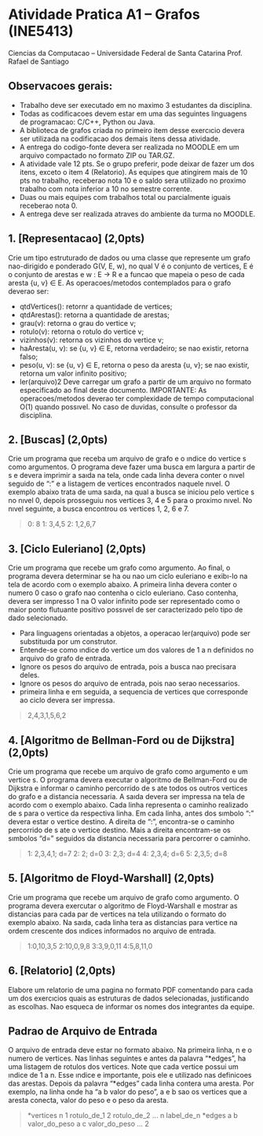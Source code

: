 # Atividade Pratica A1 – Grafos (INE5413)
Ciencias da Computacao – Universidade Federal de Santa Catarina
Prof. Rafael de Santiago
## Observacoes gerais:
+ Trabalho deve ser executado em no maximo 3 estudantes da disciplina.
+ Todas as codificacoes devem estar em uma das seguintes linguagens de programacao: C/C++, Python ou Java.
+ A biblioteca de grafos criada no primeiro item desse exercıcio devera ser utilizada na codificacao dos demais itens dessa
atividade.
+ A entrega do codigo-fonte devera ser realizada no MOODLE
em um arquivo compactado no formato ZIP ou TAR.GZ.
+ A atividade vale 12 pts. Se o grupo preferir, pode deixar de fazer um dos itens, exceto o item 4 (Relatorio). As equipes que
atingirem mais de 10 pts no trabalho, receberao nota 10 e o saldo sera utilizado no proximo trabalho com nota inferior a 10
no semestre corrente.
+ Duas ou mais equipes com trabalhos total ou parcialmente iguais receberao nota 0.
+ A entrega deve ser realizada atraves do ambiente da turma no MOODLE.

## 1. [Representacao] (2,0pts) 
Crie um tipo estruturado de dados ou uma classe que represente um grafo nao-dirigido
e ponderado G(V, E, w), no qual V é o conjunto de vertices, E é o conjunto de arestas e w : E → R e a funcao que
mapeia o peso de cada aresta {u, v} ∈ E. As operacoes/metodos contemplados para o grafo deverao ser:
+ qtdVertices(): retornr a quantidade de vertices;
+ qtdArestas(): retorna a quantidade de arestas;
+ grau(v): retorna o grau do vertice v;
+ rotulo(v): retorna o rotulo do vertice v;
+ vizinhos(v): retorna os vizinhos do vertice v;
+ haAresta(u, v): se {u, v} ∈ E, retorna verdadeiro; se nao existir, retorna falso;
+ peso(u, v): se {u, v} ∈ E, retorna o peso da aresta {u, v}; se nao existir, retorna um valor infinito positivo;
+ ler(arquivo)2
Deve carregar um grafo a partir de um arquivo no formato especificado ao final deste documento.
IMPORTANTE: As operacoes/metodos deverao ter complexidade de tempo computacional O(1) quando possıvel.
No caso de duvidas, consulte o professor da disciplina.

## 2. [Buscas] (2,0pts) 
Crie um programa que receba um arquivo de grafo e o ındice do vertice s como argumentos. O
programa deve fazer uma busca em largura a partir de s e devera imprimir a saıda na tela, onde cada linha devera
conter o nıvel seguido de “:” e a listagem de vertices encontrados naquele nıvel. O exemplo abaixo trata de uma
saıda, na qual a busca se iniciou pelo vertice s no nıvel 0, depois prosseguiu nos vertices 3, 4 e 5 para o proximo
nıvel. No nıvel seguinte, a busca encontrou os vertices 1, 2, 6 e 7.


> 0: 8
> 1: 3,4,5
> 2: 1,2,6,7

## 3. [Ciclo Euleriano] (2,0pts) 
Crie um programa que recebe um grafo como argumento. Ao final, o programa devera
determinar se ha ou nao um ciclo euleriano e exibı-lo na tela de acordo com o exemplo abaixo. A primeira linha
devera conter o numero 0 caso o grafo nao contenha o ciclo euleriano. Caso contenha, devera ser impresso 1 na
O valor infinito pode ser representado como o maior ponto flutuante positivo possıvel de ser caracterizado pelo tipo de dado selecionado.
+ Para linguagens orientadas a objetos, a operacao ler(arquivo) pode ser substituıda por um construtor.
+ Entende-se como ındice do vertice um dos valores de 1 a n definidos no arquivo do grafo de entrada.
+ Ignore os pesos do arquivo de entrada, pois a busca nao precisara deles.
+ Ignore os pesos do arquivo de entrada, pois nao serao necessarios.
+ primeira linha e em seguida, a sequencia de vertices que corresponde ao ciclo devera ser impressa.

> 2,4,3,1,5,6,2

## 4. [Algoritmo de Bellman-Ford ou de Dijkstra] (2,0pts) 
Crie um programa que recebe um arquivo de grafo como
argumento e um vertice s. O programa devera executar o algoritmo de Bellman-Ford ou de Dijkstra e informar o
caminho percorrido de s ate todos os outros vertices do grafo e a distancia necessaria. A saıda devera ser impressa
na tela de acordo com o exemplo abaixo. Cada linha representa o caminho realizado de s para o vertice da respectiva
linha. Em cada linha, antes dos sımbolo “:” devera estar o vertice destino. A direita de “:”, encontra-se o caminho 
percorrido de s ate o vertice destino. Mais a direita encontram-se os sımbolos “d=” seguidos da distancia necessaria
para percorrer o caminho.
> 1: 2,3,4,1; d=7
> 2: 2; d=0
> 3: 2,3; d=4
> 4: 2,3,4; d=6
> 5: 2,3,5; d=8

## 5. [Algoritmo de Floyd-Warshall] (2,0pts) 
Crie um programa que recebe um arquivo de grafo como argumento. O
programa devera exercutar o algoritmo de Floyd-Warshall e mostrar as distancias para cada par de vertices na tela
utilizando o formato do exemplo abaixo. Na saıda, cada linha tera as distancias para vertice na ordem crescente
dos ındices informados no arquivo de entrada.
> 1:0,10,3,5
> 2:10,0,9,8
> 3:3,9,0,11
> 4:5,8,11,0

## 6. [Relatorio] (2,0pts) 
Elabore um relatorio de uma pagina no formato PDF comentando para cada um dos exercıcios
quais as estruturas de dados selecionadas, justificando as escolhas. Nao esqueca de informar os nomes dos integrantes
da equipe.

## Padrao de Arquivo de Entrada
O arquivo de entrada deve estar no formato abaixo. 
Na primeira linha, n e o numero de vertices. Nas linhas seguintes e antes da palavra “*edges”, ha uma listagem de rotulos dos vertices. Note que cada vertice possui um ındice de 1 a n. Esse ındice e importante, pois ele e utilizado nas definicoes das arestas. Depois da palavra “*edges” cada linha contera
uma aresta. Por exemplo, na linha onde ha “a b valor do peso”, a e b sao os vertices que a aresta conecta, valor do peso
e o peso da aresta.

> *vertices n
> 1 rotulo_de_1
> 2 rotulo_de_2
> ...
> n label_de_n
> *edges
> a b valor_do_peso
> a c valor_do_peso
> ...
> 2